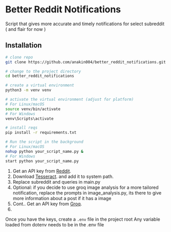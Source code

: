 # Better Reddit Notifications

Script that gives more accurate and timely notifications for select subreddit ( and flair for now )


## Installation
```bash
# clone repo
git clone https://github.com/anakin004/better_reddit_notifications.git

# change to the project directory
cd better_reddit_notifications

# create a virtual environment 
python3 -m venv venv

# activate the virtual environment (adjust for platform)
# For Linux/macOS
source venv/bin/activate
# For Windows
venv\Scripts\activate

# install reqs
pip install -r requirements.txt

# Run the script in the background
# For Linux/macOS
nohup python your_script_name.py &
# For Windows 
start python your_script_name.py
```

1. Get an API key from [Reddit](https://www.reddit.com/prefs/apps).
2. Download [Tesseract](https://github.com/UB-Mannheim/tesseract/wiki). and add it to system path.
3. Replace subreddit and queries in main.py
4. Optional: if you decide to use groq image analysis for a more tailored notification, replace the prompts in image_analysis.py, its there to give more information about a post if it has a image
4. Cont.. Get an API key from [Groq](https://groq.com/).
5. 

Once you have the keys, create a `.env` file in the project root
Any variable loaded from dotenv needs to be in the .env file

